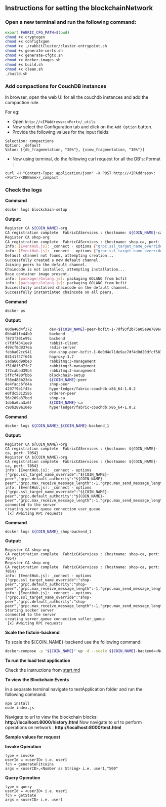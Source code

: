 ## Instructions for setting the blockchainNetwork

### Open a new terminal and run the following command:
```bash
export FABRIC_CFG_PATH=$(pwd)
chmod +x cryptogen
chmod +x configtxgen
chmod +x ./rabbitCluster/cluster-entrypoint.sh
chmod +x generate-certs.sh
chmod +x generate-cfgtx.sh
chmod +x docker-images.sh
chmod +x build.sh
chmod +x clean.sh
./build.sh
```

### Add compactions for CouchDB instances

In browser, open the web UI for all the couchdb instances and add the compaction rule.

For eg:
* Open  ```http://<IPAddress>:<Port>/_utils```
* Now select the Configuration tab and click on the `Add Option` button.
* Provide the following values for the input fields:
```
Selection: compactions
Option: _default
Value: [{db_fragmentation, "30%"}, {view_fragmentation, "30%"}]
```
* Now using terminal, do the following curl request for all the DB's:
Format :
```
curl -H "Content-Type: application/json" -X POST http://<IPAddress>:<Port>/<DBName>/_compact
```

###  Check the logs

**Command**
```bash
docker logs blockchain-setup
```
**Output:**
```bash
Register CA ${COIN_NAME}-org
CA registration complete  FabricCAServices : {hostname: ${COIN_NAME}-ca, port: 7054}
Register CA shop-org
CA registration complete  FabricCAServices : {hostname: shop-ca, port: 7054}
info: [EventHub.js]: _connect - options {"grpc.ssl_target_name_override":"shop-peer","grpc.default_authority":"shop-peer"}
info: [EventHub.js]: _connect - options {"grpc.ssl_target_name_override":"${COIN_NAME}-peer","grpc.default_authority":"${COIN_NAME}-peer"}
Default channel not found, attempting creation...
Successfully created a new default channel.
Joining peers to the default channel.
Chaincode is not installed, attempting installation...
Base container image present.
info: [packager/Golang.js]: packaging GOLANG from bcfit
info: [packager/Golang.js]: packaging GOLANG from bcfit
Successfully installed chaincode on the default channel.
Successfully instantiated chaincode on all peers.
```

**Command**
```bash
docker ps
```
**Output:**
```bash
80de48d4f372        dev-${COIN_NAME}-peer-bcfit-1-7df93f2b75a05e9e7896ce92dcb057539e271722e43eba5ff9c75aae902fdcce   "chaincode -peer.add…"   3 hours ago         Up 3 hours                                                                dev-${COIN_NAME}-peer-bcfit-1
0bb401fe44b9        backend                                                                                     "node index.js"          3 hours ago         Up 3 hours                                                                ${COIN_NAME}_${COIN_NAME}-backend_1
f873f201e99c        backend                                                                                     "node index.js"          3 hours ago         Up 3 hours                                                                ${COIN_NAME}_shop-backend_1
c7fdf4341ee9        rabbit-client                                                                               "node index.js"          3 hours ago         Up 3 hours          0.0.0.0:3000->3000/tcp                                rabbit-client
499cf8d837ea        redis-server                                                                                "/docker-entrypoint.…"   3 hours ago         Up 3 hours          6379/tcp, 0.0.0.0:7000-7007->7000-7007/tcp            ${COIN_NAME}_redis-server_1
febba02cc941        dev-shop-peer-bcfit-1-0e0d4e71de9ac7df4d0d20dfcf583e3e63227edda600fe338485053387e09c50      "chaincode -peer.add…"   3 hours ago         Up 3 hours                                                                dev-shop-peer-bcfit-1
03141f47f646        haproxy:1.7                                                                                 "/docker-entrypoint.…"   3 hours ago         Up 3 hours          0.0.0.0:5672->5672/tcp, 0.0.0.0:15672->15672/tcp      rabbitmq
5ada66d99be3        rabbitmq:3-management                                                                       "/usr/local/bin/clus…"   3 hours ago         Up 3 hours          4369/tcp, 5671-5672/tcp, 15671-15672/tcp, 25672/tcp   rabbitmq3
f51d8f5d7fc7        rabbitmq:3-management                                                                       "/usr/local/bin/clus…"   3 hours ago         Up 3 hours          4369/tcp, 5671-5672/tcp, 15671-15672/tcp, 25672/tcp   rabbitmq2
172cabad39b4        rabbitmq:3-management                                                                       "docker-entrypoint.s…"   3 hours ago         Up 3 hours          4369/tcp, 5671-5672/tcp, 15671-15672/tcp, 25672/tcp   rabbitmq1
5ffcf480fbb6        blockchain-setup                                                                            "node index.js"          3 hours ago         Up 3 hours          3000/tcp                                              blockchain-setup
f58e488b23da        ${COIN_NAME}-peer                                                                                "peer node start"        3 hours ago         Up 3 hours          0.0.0.0:8051->7051/tcp, 0.0.0.0:8053->7053/tcp        ${COIN_NAME}-peer
8e4facc6fd4a        shop-peer                                                                                   "peer node start"        3 hours ago         Up 3 hours          0.0.0.0:7051->7051/tcp, 0.0.0.0:7053->7053/tcp        shop-peer
4297f9e1f45c        hyperledger/fabric-couchdb:x86_64-1.0.2                                                     "tini -- /docker-ent…"   3 hours ago         Up 3 hours          4369/tcp, 9100/tcp, 0.0.0.0:6984->5984/tcp            couchdb1
e0fdc5312585        orderer-peer                                                                                "orderer"                3 hours ago         Up 3 hours          0.0.0.0:7050->7050/tcp                                orderer0
56c209a37bed        shop-ca                                                                                     "fabric-ca-server st…"   3 hours ago         Up 3 hours          0.0.0.0:7054->7054/tcp                                shop-ca
1db6a6ca3a6f        ${COIN_NAME}-ca                                                                                  "fabric-ca-server st…"   3 hours ago         Up 3 hours          0.0.0.0:8054->7054/tcp                                ${COIN_NAME}-ca
c90b289a10e6        hyperledger/fabric-couchdb:x86_64-1.0.2                                                     "tini -- /docker-ent…"   3 hours ago         Up 3 hours          4369/tcp, 9100/tcp, 0.0.0.0:5984->5984/tcp            couchdb0
```

**Command**
```bash
docker logs ${COIN_NAME}_${COIN_NAME}-backend_1
```
**Output:**
```
Register CA ${COIN_NAME}-org
CA registration complete  FabricCAServices : {hostname: ${COIN_NAME}-ca, port: 7054}
Register CA ${COIN_NAME}-org
CA registration complete  FabricCAServices : {hostname: ${COIN_NAME}-ca, port: 7054}
info: [EventHub.js]: _connect - options {"grpc.ssl_target_name_override":"${COIN_NAME}-peer","grpc.default_authority":"${COIN_NAME}-peer","grpc.max_receive_message_length":-1,"grpc.max_send_message_length":-1}
info: [EventHub.js]: _connect - options {"grpc.ssl_target_name_override":"${COIN_NAME}-peer","grpc.default_authority":"${COIN_NAME}-peer","grpc.max_receive_message_length":-1,"grpc.max_send_message_length":-1}
connected to the server
creating server queue connection user_queue
 [x] Awaiting RPC requests
```

**Command**
```bash
docker logs ${COIN_NAME}_shop-backend_1
```
**Output:**
```
Register CA shop-org
CA registration complete  FabricCAServices : {hostname: shop-ca, port: 7054}
Register CA shop-org
CA registration complete  FabricCAServices : {hostname: shop-ca, port: 7054}
info: [EventHub.js]: _connect - options {"grpc.ssl_target_name_override":"shop-peer","grpc.default_authority":"shop-peer","grpc.max_receive_message_length":-1,"grpc.max_send_message_length":-1}
info: [EventHub.js]: _connect - options {"grpc.ssl_target_name_override":"shop-peer","grpc.default_authority":"shop-peer","grpc.max_receive_message_length":-1,"grpc.max_send_message_length":-1}
Starting socker server
connected to the server
creating server queue connection seller_queue
 [x] Awaiting RPC requests
```

**Scale the fictoin-backend**

To scale the ${COIN_NAME}-backend use the following command:
```bash
docker-compose -p "${COIN_NAME}" up -d --scale ${COIN_NAME}-backend=<No of conatiners>
```

**To run the load test application**

Check the instructions from [start.md](https://github.com/IBM/secret-map-dashboard/blob/master/containers/blockchain/cliLoadTester/start.md)

**To view the Blockchain Events**

In a separate terminal navigate to testApplication folder and run the following command:
```
npm install
node index.js
```
Navigate to url to view the blockchain blocks: **http://localhost:8000/history.html**
Now navigate to url to perform operations on network : **http://localhost:8000/test.html**

**Sample  values for request**

**Invoke Operation**
```
type = invoke
userId = <userID> i.e. user1
fcn = generateFitcoins
args = <userID>,<Number as String> i.e. user1,"500"
```

**Query Operation**
```
type = query
userId = <userID> i.e. user1
fcn = getState
args = <userID> i.e. user1
```
